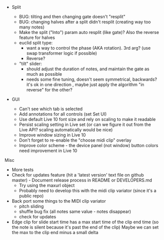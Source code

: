 - Split
  - BUG: tilting and then changing gate doesn't "resplit"
  - BUG: changing halves after a split didn't resplit (creating way too many notes)
  - Make the split ("Into") param auto resplit (like gate)? Also the reverse feature for halves
  - euclid split type:
    - want a way to control the phase (AKA rotation). 3rd arg? (use swap transformer logic if possible)
    - Reverse?
  - "tilt" slider:
    - should adjust the duration of notes, and maintain the gate as much as possible
    - needs some fine tuning, doesn't seem symmetrical, backwards? it's ok in one direction ,
      maybe just apply the algorithm "in reverse" for the other?

- GUI
  - Can't see which tab is selected
  - Add annotations for all controls (set Set UI)
  - Use default Live 10 font size and rely on scaling to make it readable
  - Persist scaling setting in Live set (or can we figure it out from the Live API? scaling automatically would be nice)
  - Improve window sizing in Live 10
  - Don't forget to re-enable the "choose midi clip" overlay
  - Improve color scheme - the device panel (not window) button colors need improvement in Live 10

Misc
  - More tests
  - Check for updates feature (hit a 'latest version' text file on github master) - Document release process in README or DEVELOPERS.md
    - Try using the maxurl object
    - Probably need to develop this with the midi clip variator (since it's a public repo)
  - Back port some things to the MIDI clip variator
    - pitch sliding
    - shuffle bug fix (all notes same value - notes disappear)
    - check for updates
  - Edge clip for slide start time has a max start time of the clip end time (so the note is silent because it's past the end of the clip)
    Maybe we can set the max to the clip end minus a small delta
